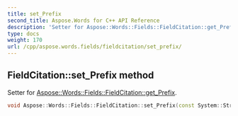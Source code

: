 ```yaml
---
title: set_Prefix
second_title: Aspose.Words for C++ API Reference
description: 'Setter for Aspose::Words::Fields::FieldCitation::get_Prefix.'
type: docs
weight: 170
url: /cpp/aspose.words.fields/fieldcitation/set_prefix/
---
```

## FieldCitation::set_Prefix method


Setter for [Aspose::Words::Fields::FieldCitation::get_Prefix](../get_prefix/).

```cpp
void Aspose::Words::Fields::FieldCitation::set_Prefix(const System::String &value)
```

